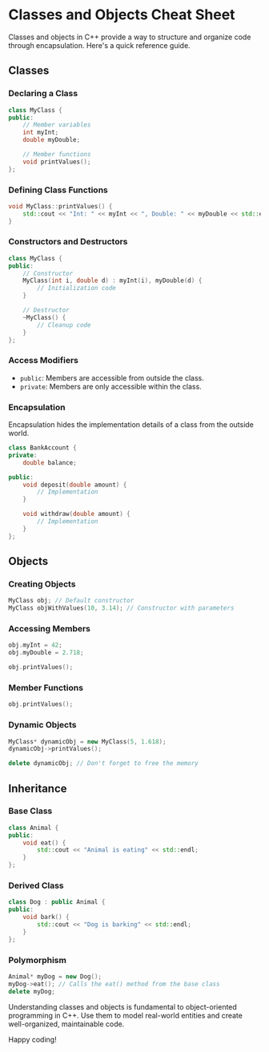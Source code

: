 # Classes and Objects Cheat Sheet

Classes and objects in C++ provide a way to structure and organize code through encapsulation. Here's a quick reference guide.

## Classes

### Declaring a Class

```cpp
class MyClass {
public:
    // Member variables
    int myInt;
    double myDouble;

    // Member functions
    void printValues();
};
```

### Defining Class Functions

```cpp
void MyClass::printValues() {
    std::cout << "Int: " << myInt << ", Double: " << myDouble << std::endl;
}
```

### Constructors and Destructors

```cpp
class MyClass {
public:
    // Constructor
    MyClass(int i, double d) : myInt(i), myDouble(d) {
        // Initialization code
    }

    // Destructor
    ~MyClass() {
        // Cleanup code
    }
};
```

### Access Modifiers

- `public`: Members are accessible from outside the class.
- `private`: Members are only accessible within the class.

### Encapsulation

Encapsulation hides the implementation details of a class from the outside world.

```cpp
class BankAccount {
private:
    double balance;

public:
    void deposit(double amount) {
        // Implementation
    }

    void withdraw(double amount) {
        // Implementation
    }
};
```

## Objects

### Creating Objects

```cpp
MyClass obj; // Default constructor
MyClass objWithValues(10, 3.14); // Constructor with parameters
```

### Accessing Members

```cpp
obj.myInt = 42;
obj.myDouble = 2.718;

obj.printValues();
```

### Member Functions

```cpp
obj.printValues();
```

### Dynamic Objects

```cpp
MyClass* dynamicObj = new MyClass(5, 1.618);
dynamicObj->printValues();

delete dynamicObj; // Don't forget to free the memory
```

## Inheritance

### Base Class

```cpp
class Animal {
public:
    void eat() {
        std::cout << "Animal is eating" << std::endl;
    }
};
```

### Derived Class

```cpp
class Dog : public Animal {
public:
    void bark() {
        std::cout << "Dog is barking" << std::endl;
    }
};
```

### Polymorphism

```cpp
Animal* myDog = new Dog();
myDog->eat(); // Calls the eat() method from the base class
delete myDog;
```

Understanding classes and objects is fundamental to object-oriented programming in C++. Use them to model real-world entities and create well-organized, maintainable code.

Happy coding!
